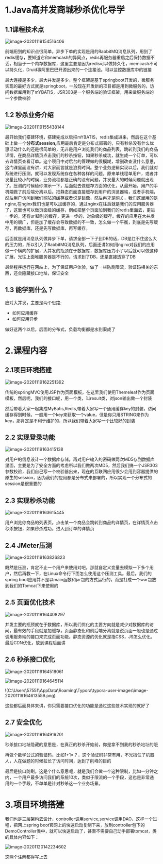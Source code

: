 # 1.Java高并发商城秒杀优化导学

## 1.1课程技术点

![image-20201119154516406](C:\Users\57551\AppData\Roaming\Typora\typora-user-images\image-20201119154516406.png)

前端用到的知识点很简单，异步下单的实现是用的RabbitMQ消息队列，用到了redis缓存，要知道它和memcash的异同点，redis再服务器重启之后保持数据不丢，相当于一个内存数据库，这里主要是因为redis可以做持久化，memcash不可以持久化，Druid事阿里巴巴开源出来的一个连接池，可以监控数据库中的链接

最大连接是多少，最大并发是多少。整个框架是基于springboot开发的，微服务实现的最好方式就是springboot，一般现在开发新的项目都是用到微服务的，访问数据库用到了mYBATIS，JSR303是一个服务端的验证框架，用来做服务端的一个参数校验

## 1.2 秒杀业务介绍

![image-20201119155438144](C:\Users\57551\AppData\Roaming\Typora\typora-user-images\image-20201119155438144.png)

最开始我们搭建环境，搭建完成以后把mYBATIS，redis集成进来，然后在这个基础上做一个**分布式session**,应用最后肯定是分布式部署的，只有秒杀没有什么优惠活动什么的还是很简单的，无非是用户浏览我们的商品列表，跳转到我们的商品详情，在商品详情页点击我们的秒杀按钮，如果秒杀成功，就生成一个订单，可以去详情页查看订单。这个项目中对后台的管理做的很模糊，增删改查没什么意思，这门课里面没有讲，对大家而言就是浪费时间。整个业务逻辑实现以后，我们就对系统进行压测，就可以发现系统存在各种各样的问题。原来单线程单用户，或者并发量比较小的时候，业务流程都是正确的没有问题，并发量大的时候问题就出现了。压测的时候给你演示一下，后面就去做缓存方面的优化，从最开始，用户的手机端做了前后端分离以后，把静态页面直接缓存到用户的浏览器端，或者手机端，然后用户访问到我们网站的缓存或者说是镜像，然后再才是网关，我们这里用的是nginx,在nginx我们也是可以加缓存的，通过nginx在往后就是我们的应用服务器了，这里也可以做页面级的缓存，例如把整个页面加到我们的redis里面去，更进一步的，还有url级别的缓存，更进一步的，对象级的缓存。缓存的应用在大并发中用的很广，但是加了缓存会导致数据的不一致，怎么做一个平衡，到底是先写缓存，再数据库，还是先写数据库，再写缓存。

后面就是用消息队列做异步下单，请求全部一下子到DB的话，DB是扛不住这么大的压力的，所以引入了RabbitMQ消息队列，后面还讲如何用nginx对我们的应用做一个横向的扩展，大并发的瓶颈在于数据库，数据库压力小了以后就可以做这种扩展，光往上面堆服务器是不行的，请求到了DB，还是直接透穿了DB

最终程序运行在网站上，为了保证用户体验，做了一些防刷限流，验证码相关的东西，还会隐藏接口地址，保证安全

## 1.3 能学到什么？

应对大并发，主要是两个思路;

- 如何应用缓存
- 如何应用异步

做好这两个以后，后面的分布式，负载均衡都是水到渠成了

# 2.课程内容

## 2.1项目环境搭建

![image-20201119162251392](C:\Users\57551\AppData\Roaming\Typora\typora-user-images\image-20201119162251392.png)

传统的springMVC使用JSP作为页面模板，在这里我们使用Themeleaf作为页面模板，然后呢，我们的接口呢，用一个类，叫result类，对json输出做一个封装

然后带着大家一起集成MyBatis,Redis,带着大家写一个通用缓存key的封装，访问缓存得到时候，一般用一个key来获取一个value，但是你只用STRING来作为key，那肯定是不利于维护的，所以我们带着大家写一个比较好的封装

## 2.2 实现登录功能

![image-20201119163415138](C:\Users\57551\AppData\Roaming\Typora\typora-user-images\image-20201119163415138.png)

对用户的信息设计一个数据库存储，再对用户输入的密码做两次MD5存到数据库里面，主要是为了安全方面的考虑所以我们做两次MD5，然后我们搞一个JSR303参数校验，我们自己写一个校验器出来，现在的互联网应用很少会用到容器提供的原生的session，因为我们的应用都是分布式来部署的，所以实现一个分布式的session是很重要的

## 2.3 实现秒杀功能

![image-20201119163615445](C:\Users\57551\AppData\Roaming\Typora\typora-user-images\image-20201119163615445.png)

用户浏览你商品的列表页，点击某一个商品会跳转到商品的详情页，在详情页点击秒杀按钮，如果秒杀成功，进入到订单的详情页

## 2.4 JMeter压测

![image-20201119163826823](C:\Users\57551\AppData\Roaming\Typora\typora-user-images\image-20201119163826823.png)

既然是压测，肯定不止一个用户来使用对吧，那就自定义变量去模拟一下多个用户，然后再教一下，在Linux命令行下面怎么使用这个压测工具。最后，我们的spring boot应用并不是以main函数和jar包的方式运行的，而是打成一个war包放到我们的Tomcat下来使用的

## 2.5 页面优化技术

![image-20201119164408297](C:\Users\57551\AppData\Roaming\Typora\typora-user-images\image-20201119164408297.png)

并发主要的瓶颈就在于数据库，所以我们优化的主要方向就是减少对数据库的访问，最有效的手段就是加缓存，页面静态化和前后端分离就是说页面一般也是通过调用服务端的接口来完成页面功能，静态资源的优化就是指CSS，JS怎么优化。最后CDN优化，放到课程后面讲

## 2.6 秒杀接口优化

![image-20201119164518061](C:\Users\57551\AppData\Roaming\Typora\typora-user-images\image-20201119164518061.png)

![image-20201119164645114](C:\Users\57551\AppData\Roaming\Typora\typora-user-images\image-20201119164645114.png)

!(C:\Users\57551\AppData\Roaming\Typora\typora-user-images\image-20201119164613559.png)

这些都后面具体来讲，你只需要接口优化的功能是通过这些技术实现的就好了

## 2.7 安全优化

![image-20201119164919201](C:\Users\57551\AppData\Roaming\Typora\typora-user-images\image-20201119164919201.png)

秒杀接口地址隐藏的意思是，在真正的秒杀开始前，你是拿不到我的秒杀地址的哦

再做个数学公式的验证码，比如1+1=？，这个验证码非常有用，不光挡住了机器人，人在做题的时候拉长了访问时间，达到了削峰的目的

最后是接口防刷，这是个什么意思呢，就是我们会做一个这种限制，比如一分钟之内，一个用户最多访问我们的系统10次，类似于限流的一个手段，这也是非常通用的一个手段，不单单是针对秒杀这一个业务场景。

# 3.项目环境搭建

我们也是三层架构去设计，controller调用service,service调用DAO，这样一个过程，把网上spring boot官网上的快速启动复制下来，放到controller包下的DemoController类中，就可以快速启动了，甚至不需要自己动手部署tomcat，类的具体内容如下：

![image-20201120142234602](C:\Users\57551\AppData\Roaming\Typora\typora-user-images\image-20201120142234602.png)

这两个注解都得写上去